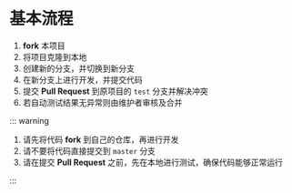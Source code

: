 # 基本流程

1. **fork** 本项目
2. 将项目克隆到本地
3. 创建新的分支，并切换到新分支
4. 在新分支上进行开发，并提交代码
5. 提交 **Pull Request** 到原项目的 `test` 分支并解决冲突
6. 若自动测试结果无异常则由维护者审核及合并

::: warning

1. 请先将代码 **fork** 到自己的仓库，再进行开发
2. 请不要将代码直接提交到 `master` 分支
3. 请在提交 **Pull Request** 之前，先在本地进行测试，确保代码能够正常运行

:::
